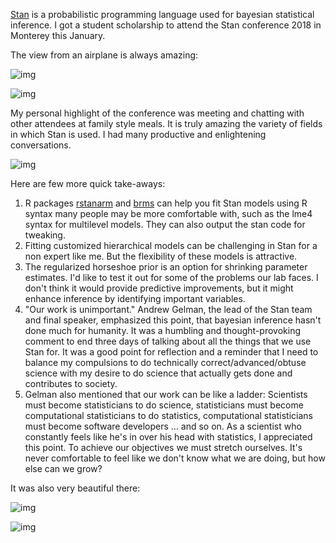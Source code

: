 [Stan](http://mc-stan.org/) is a probabilistic programming language used for bayesian statistical inference. I got a student scholarship to attend the Stan conference 2018 in Monterey this January.

The view from an airplane is always amazing:

![img](blog_imgs/stancon2018/frozenmad_isthmus.jpg "Flying out of Madison, the isthmus and frozen lakes")

![img](blog_imgs/stancon2018/frozenmad_picnicpoint.jpg "Flying out of Madison, picnic point and frozen lake Mendota")

My personal highlight of the conference was meeting and chatting with other attendees at family style meals. It is truly amazing the variety of fields in which Stan is used. I had many productive and enlightening conversations.

![img](blog_imgs/stancon2018/stancon_hall.jpg "The main hall")

Here are few more quick take-aways:

1.  R packages [rstanarm](http://mc-stan.org/users/interfaces/rstanarm) and [brms](https://cran.r-project.org/web/packages/brms/vignettes/brms_overview.pdf) can help you fit Stan models using R syntax many people may be more comfortable with, such as the lme4 syntax for multilevel models. They can also output the stan code for tweaking.
2.  Fitting customized hierarchical models can be challenging in Stan for a non expert like me. But the flexibility of these models is attractive.
3.  The regularized horseshoe prior is an option for shrinking parameter estimates. I'd like to test it out for some of the problems our lab faces. I don't think it would provide predictive improvements, but it might enhance inference by identifying important variables.
4.  "Our work is unimportant." Andrew Gelman, the lead of the Stan team and final speaker, emphasized this point, that bayesian inference hasn't done much for humanity. It was a humbling and thought-provoking comment to end three days of talking about all the things that we use Stan for. It was a good point for reflection and a reminder that I need to balance my compulsions to do technically correct/advanced/obtuse science with my desire to do science that actually gets done and contributes to society.
5.  Gelman also mentioned that our work can be like a ladder: Scientists must become statisticians to do science, statisticians must become computational statisticians to do statistics, computational statisticians must become software developers &#x2026; and so on. As a scientist who constantly feels like he's in over his head with statistics, I appreciated this point. To achieve our objectives we must stretch ourselves. It's never comfortable to feel like we don't know what we are doing, but how else can we grow?

It was also very beautiful there:

![img](blog_imgs/stancon2018/pacificocean_asilomar.jpg "Asilomar State Beach")

![img](blog_imgs/stancon2018/Utah_mtns.jpg "Flying home: Mountains in Utah. Incredible. We flew over the most incredible canyon too. I wish I knew where it was so I could visit on foot.")
